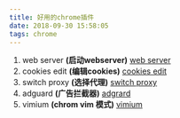 ```yaml
---
title: 好用的chrome插件
date: 2018-09-30 15:58:05
tags: chrome
---
```


1. web server  **(启动webserver)**
[web server](https://chrome.google.com/webstore/detail/web-server-for-chrome/ofhbbkphhbklhfoeikjpcbhemlocgigb)
2. cookies edit  **(编辑cookies)**
[cookies edit](https://chrome.google.com/webstore/detail/editthiscookie/fngmhnnpilhplaeedifhccceomclgfbg)
3. switch proxy  **(选择代理)**
[switch proxy](https://chrome.google.com/webstore/detail/proxy-switchyomega/padekgcemlokbadohgkifijomclgjgif)
4. adguard **(广告拦截器)**
[adgrard](https://chrome.google.com/webstore/detail/adguard-adblocker/bgnkhhnnamicmpeenaelnjfhikgbkllg?hl=zh-CN)
5. vimium **(chrom vim 模式)**
[vimium](https://chrome.google.com/webstore/detail/vimium/dbepggeogbaibhgnhhndojpepiihcmeb?utm_source=chrome-app-launcher-info-dialog)

